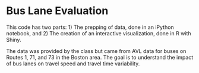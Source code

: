 # Bus Lane Evaluation
This code has two parts: 1) The prepping of data, done in an iPython notebook, and 2) The creation of an interactive visualization, done in R with Shiny.

The data was provided by the class but came from AVL data for buses on Routes 1, 71, and 73 in the Boston area. The goal is to understand the impact of bus lanes on travel speed and travel time variability. 
